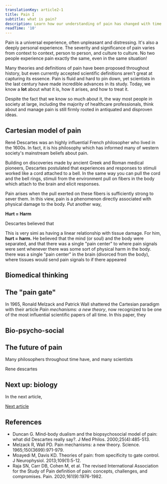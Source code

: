 ```yaml
---
translationKey: article2-1
title: Pain I
subtitle: what is pain?
description: Learn how our understanding of pain has changed with time and the ways these historical beliefs influence us to this day.
readTime: '10'
---
```


Pain is a universal experience, often unpleasant and distressing. It's also a deeply personal experience. The severity and significance of pain varies from context to context, person to person, and culture to culture. No two people experience pain exactly the same, even in the same situation!

Many theories and definitions of pain have been proposed throughout history, but even currently accepted scientific definitions aren't great at capturing its essence. Pain is fluid and hard to pin down, yet scientists in the last century have made incredible advances in its study. Today, we know a **lot** about what it is, how it arises, and how to treat it.

Despite the fact that we know so much about it, the way most people in society at large, including the majority of healthcare professionals, think about and manage pain is still firmly rooted in antiquated and disproven ideas.

## Cartesian model of pain

René Descartes was an highly influential French philosopher who lived in the 1600s. In fact, it is his philosophy which has informed many of western society's mainstream beliefs about pain.

Building on discoveries made by ancient Greek and Roman medical pioneers, Descartes postulated that experiences and responses to stimuli worked like a cord attached to a bell. In the same way you can pull the cord and the bell rings, stimuli from the environment pull on fibers in the body which attach to the brain and elicit responses.

Pain arises when the pull exerted on these fibers is sufficiently strong to sever them. In this view, pain is a phenomenon directly associated with physical damage to the body. Put another way,

**Hurt = Harm**

Descartes believed that

This is very simi as having a linear relationship with tissue damage. For him, **hurt = harm.** He believed that the mind (or soul) and the body were separated, and that there was a single "pain center" to where pain signals were sent whenever there was some sort of physical harm in the body. there was a single "pain center" in the brain (divorced from the body), where tissues would send pain signals to if there appeared

## Biomedical thinking

## The "pain gate"

In 1965, Ronald Melzack and Patrick Wall shattered the Cartesian paradigm with their article *Pain mechanisms: a new theory*, now recognized to be one of the most influential scientific papers of all time. In this paper, they



## Bio-psycho-social

## The future of pain

Many philosophers throughout time have, and many scientists

Rene descartes

## Next up: biology

In the next article,

<a href="/en/articles/pain-ii">Next article</a>

## References

- Duncan G. Mind-body dualism and the biopsychosocial model of pain: what did Descartes really say?. J Med Philos. 2000;25(4):485-513.
- Melzack R, Wall PD. Pain mechanisms: a new theory. Science. 1965;150(3699):971-979.
- Moayedi M, Davis KD. Theories of pain: from specificity to gate control. J Neurophysiol. 2013;109(1):5-12.
- Raja SN, Carr DB, Cohen M, et al. The revised International Association for the Study of Pain definition of pain: concepts, challenges, and compromises. Pain. 2020;161(9):1976-1982.
